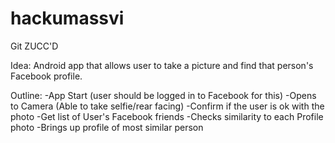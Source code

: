 # hackumassvi

Git ZUCC'D

Idea: Android app that allows user to take a picture and find that person's Facebook profile.

Outline:
-App Start (user should be logged in to Facebook for this)
-Opens to Camera (Able to take selfie/rear facing)
-Confirm if the user is ok with the photo
-Get list of User's Facebook friends
-Checks similarity to each Profile photo
-Brings up profile of most similar person


